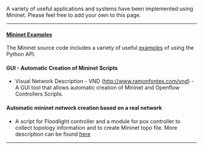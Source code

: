 A variety of useful applications and systems have been implemented using Mininet. Please feel free to add your own to this page.

---
#### [Mininet Examples](https://github.com/mininet/mininet/tree/master/examples)

The Mininet source code includes a variety of useful [examples](https://github.com/mininet/mininet/tree/master/examples) of using the Python API.

#### GUI - Automatic Creation of Mininet Scripts

* Visual Network Description - VND (http://www.ramonfontes.com/vnd) - A GUI tool that allows automatic creation of Mininet and Openflow Controllers Scripts.

#### Automatic mininet network creation based on a real network
- A script for Floodlight controller and a module for pox controller to collect topology information and to create Mininet topo file. More description can be found [here](https://github.com/basavesh/gsoc13/wiki)
---